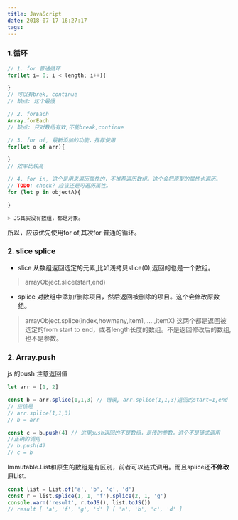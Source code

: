```yaml
---
title: JavaScript
date: 2018-07-17 16:27:17
tags:
---
```

### 1.循环
``` js
// 1. for 普通循环
for(let i= 0; i < length; i++){

}
// 可以有brek, continue
// 缺点: 这个最慢

// 2. forEach
Array.forEach
// 缺点: 只对数组有效,不能break,continue

// 3. for of, 最新添加的功能，推荐使用
for(let o of arr){

}
// 效率比较高

// 4. for in, 这个是用来遍历属性的，不推荐遍历数组。这个会把原型的属性也遍历。
// TODO: check? 应该还是可遍历属性。
for (let p in objectA){

}

> JS其实没有数组，都是对象。
```
所以，应该优先使用for of,其次for 普通的循环。
<!-- more -->

### 2. slice splice
- slice 从数组返回选定的元素,比如浅拷贝slice(0),返回的也是一个数组。
>arrayObject.slice(start,end)
- splice 对数组中添加/删除项目，然后返回被删除的项目。这个会修改原数组。
>arrayObject.splice(index,howmany,item1,.....,itemX)
> 这两个都是返回被选定的from start to end，或者length长度的数组。不是返回修改后的数组,也不是参数。

### 2. Array.push
js 的push 注意返回值
```js
let arr = [1, 2]

const b = arr.splice(1,1,3) // 错误, arr.splice(1,1,3)返回的start=1,end
// 应该是
// arr.splice(1,1,3)
// b = arr

const c = b.push(4) // 这里push返回的不是数组，是传的参数，这个不是链式调用
//正确的调用
// b.push(4)
// c = b
```

Immutable.List和原生的数组是有区别，前者可以链式调用。而且splice还**不修改**原List.
```js
const list = List.of('a', 'b', 'c', 'd')
const r = list.splice(1, 1, 'f').splice(2, 1, 'g')
console.warn('result', r.toJS(), list.toJS())
// result [ 'a', 'f', 'g', 'd' ] [ 'a', 'b', 'c', 'd' ]
```